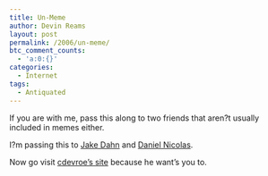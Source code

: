 ```yaml
---
title: Un-Meme
author: Devin Reams
layout: post
permalink: /2006/un-meme/
btc_comment_counts:
  - 'a:0:{}'
categories:
  - Internet
tags:
  - Antiquated
---
```

If you are with me, pass this along to two friends that aren?t usually included in memes either.

I?m passing this to [Jake Dahn][1] and [Daniel Nicolas][2].

Now go visit [cdevroe&#8217;s site][3] because he want&#8217;s you to.

 [1]: http://jakedahn.com/
 [2]: http://www.wakingideas.com/
 [3]: http://cdevroe.com/notes/un-meme/